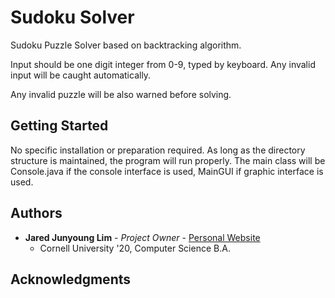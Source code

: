 # Sudoku Solver

Sudoku Puzzle Solver based on backtracking algorithm.

Input should be one digit integer from 0-9, typed by keyboard. Any invalid input will be caught automatically.

Any invalid puzzle will be also warned before solving.

## Getting Started

No specific installation or preparation required. As long as the directory structure is maintained, the program will run properly. The main class will be Console.java if the console interface is used, MainGUI if graphic interface is used.

## Authors

* **Jared Junyoung Lim** - *Project Owner* - [Personal Website](https://jaredlim.io)
  * Cornell University '20, Computer Science B.A.

## Acknowledgments